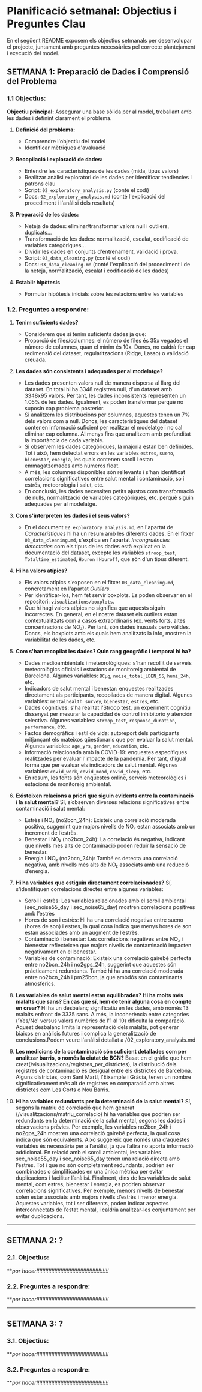 # Planificació setmanal: Objectius i Preguntes Clau
En el següent README exposem els objectius setmanals per desenvolupar el projecte, juntament amb preguntes necessàries pel correcte plantejament i execució del model.

## SETMANA 1: Preparació de Dades i Comprensió del Problema
### 1.1 Objectius:
**Objectiu principal:** Assegurar una base sòlida per al model, treballant amb les dades i definint clarament el problema.
1. **Definició del problema:**
    - Comprendre l'objectiu del model
    - Identificar mètriques d'avaluació

2. **Recopilació i exploració de dades:** 
    - Entendre les característiques de les dades (mida, tipus valors)
    - Realitzar anàlisi exploratori de les dades per identificar tendències i patrons clau
    - Script: `02_exploratory_analysis.py` (conté el codi)
    - Docs: `02_exploratory_analysis.md` (conté l'explicació del procediment i l'anàlisi dels resultats)

3. **Preparació de les dades:**
    - Neteja de dades: eliminar/transformar valors null i outliers, duplicats...
    - Transformació de les dades: normalització, escalat, codificació de variables categòriques...
    - Dividir les dades en conjunts d'entrenament, validació i prova.
    - Script: `03_data_cleaning.py` (conté el codi)
    - Docs: `03_data_cleaning.md` (conté l'explicació del procediment i de la neteja, normalització, escalat i codificació de les dades)

4. **Establir hipòtesis**
    - Formular hipòtesis inicials sobre les relacions entre les variables


### 1.2. Preguntes a respondre:
  1. **Tenim suficients dades?**
      - Considerem que sí tenim suficients dades ja que:
      - Proporció de files/columnes: el número de files és 35x vegades el número de columnes, quan el mínim és 10x. Doncs, no caldrà fer cap redimensió del dataset, regularitzacions (Ridge, Lasso) o validació creuada.
    
  2. **Les dades són consistents i adequades per al modelatge?**
     - Les dades presenten valors null de manera dispersa al llarg del dataset. En total hi ha 3348 registres null, d'un dataset amb 3348x95 valors. Per tant, les dades inconsistents representen un 1.05% de les dades. Igualment, es poden transformar perquè no suposin cap problema posterior.
     - Si analitzem les distribucions per columnes, aquestes tenen un 7% dels valors com a null. Doncs, les característiques del dataset contenen informació suficient per realitzar el modelatge i no cal eliminar cap columna. Al menys fins que analitzem amb profunditat la importància de cada variable.
     - Si observem les dades categòriques, la majoria estan ben definides. Tot i això, hem detectat errors en les variables `estres`, `sueno`, `bienestar`, `energia`, les quals contenen soroll i estan emmagatzemades amb números float.
     - A més, les columnes disponibles són rellevants i s'han identificat correlacions significatives entre salut mental i contaminació, so i estrés, meteorologia i salut, etc.
     - En conclusió, les dades necessiten petits ajustos com transformació de nulls, normalització de variables categòriques, etc. perquè siguin adequades per al modelatge.
       
  4. **Com s'interpreten les dades i el seus valors?**
      - En el document `02_exploratory_analysis.md`, en l'apartat de *Característiques* hi ha un resum amb les diferents dades. En el fitxer `03_data_cleaning.md`, s'explica en l'apartat *Incongruències detectades* com els tipus de les dades està explicat en la documentació del dataset, excepte les variables `stroop_test`, `Totaltime_estimated`, `Houron` i `Houroff`, que són d'un tipus diferent.

  5. **Hi ha valors atípics?**
      - Els valors atípics s'exposen en el fitxer `03_data_cleaning.md`, concretament en l'apartat *Outliers*.
      - Per identificar-los, hem fet servir boxplots. Es poden observar en el repositori: `visualizations/boxplots`.
      - Que hi hagi valors atípics no significa que aquests siguin incorrectes. En general, en el nostre dataset els outliers estan contextualitzats com a casos extraordinaris (ex. vents forts, altes concentracions de NO₂). Per tant, són dades inusuals però vàlides. Doncs, els boxplots amb els quals hem analitzats la info, mostren la variabilitat de les dades, etc. 
    
  6. **Com s'han recopilat les dades? Quin rang geogràfic i temporal hi ha?**
     -  Dades medioambientals i meteorològiques: s'han recollit de serveis meteorològics oficials i estacions de monitoreig ambiental de Barcelona. Algunes variables: `BCμg`, `noise_total_LDEN_55`, `humi_24h`, etc.
     -  Indicadors de salut mental i benestar: enquestes realitzades directament als participants, recopilades de manera digital. Algunes variables: `mentalhealth_survey`, `bienestar`, `estres`, etc.
     -  Dades cognitives: s'ha realitat l'Stroop test, un experiment cognitiu dissenyat per mesurar la capacidad de control inhibitorio y atención selectiva. Algunes variables: `stroop_test`, `response_duration`, `performance`, etc.
     -  Factos demogràfics i estil de vida: autoreport dels participants mitjançant els mateixos qüestionaris que per evaluar la salut mental. Algunes variables: `age_yrs`, `gender`, `education`, etc.
     -  Informació relacionada amb la COVID-19: enquestes específiques realitzades per evaluar l'impacte de la pandemia. Per tant, d'igual forma que per evaluar els indicadors de salut mental. Algunes variables: `covid_work`, `covid_mood`, `covid_sleep`, etc.
     -  En resum, les fonts són enquestes online, serveis meteorològics i estacions de monitoreig ambiental.
    
  7. **Existeixen relacions a priori que siguin evidents entre la contaminació i la salut mental?**
     Sí, s’observen diverses relacions significatives entre contaminació i salut mental:
     - Estrès i NO₂ (no2bcn_24h): Existeix una correlació moderada positiva, suggerint que majors nivells de NO₂ estan associats amb un increment de l’estrès.
     - Benestar i NO₂ (no2bcn_24h): La correlació és negativa, indicant que nivells més alts de contaminació poden reduir la sensació de benestar.
     - Energia i NO₂ (no2bcn_24h): També es detecta una correlació negativa, amb nivells més alts de NO₂ associats amb una reducció d’energia.
  
  9. **Hi ha variables que estiguin directament correlacionades?**
    Sí, s’identifiquen correlacions directes entre algunes variables:
     - Soroll i estrès: Les variables relacionades amb el soroll ambiental (sec_noise55_day i sec_noise65_day) mostren correlacions positives amb l’estrès
     - Hores de son i estrès: Hi ha una correlació negativa entre sueno (hores de son) i estres, la qual cosa indica que menys hores de son estan associades amb un augment de l’estrès.
     - Contaminació i benestar: Les correlacions negatives entre NO₂ i bienestar reflecteixen que majors nivells de contaminació impacten negativament en el benestar.
     - Variables de contaminació: Existeix una correlació gairebé perfecta entre no2bcn_24h i no2gps_24h, suggerint que aquestes són pràcticament redundants. També hi ha una correlació moderada entre no2bcn_24h i pm25bcn, ja que ambdós són contaminants atmosfèrics.

  10. **Les variables de salut mental estan equilibrades? Hi ha molts més malalts que sans? En cas que sí, hem de tenir alguna cosa en compte en crear?**
      Hi ha un desbalanç significatiu en les dades, amb només 13 malalts enfront de 3335 sans. A més, la incoherència entre categories ('Yes/No' versus valors numèrics de l'1 al 10) dificulta la comparació. Aquest desbalanç limita la representació dels malalts, pot generar biaixos en anàlisis futures i complica la generalització de conclusions.Podem veure l'anàlisi detallat a /02_exploratory_analysis.md

  11. **Les medicions de la contaminació són suficient detallades com per analitzar barris, o només la ciutat de BCN?**
    Basat en el gràfic que hem creat(/visualitzacions/registres_per_districtes), la distribució dels registres de contaminació és desigual entre els districtes de Barcelona. Alguns districtes, com Sant Martí, l'Eixample i Gràcia, tenen un nombre significativament més alt de registres en comparació amb altres districtes com Les Corts o Nou Barris.
  12. **Hi ha variables redundants per la determinació de la salut mental?**
    Sí, segons la matriu de correlació que hem generat (/visualitzacions/matriu_correlacio) hi ha variables que podrien ser redundants en la determinació de la salut mental, segons les dades i observacions prèvies. Per exemple, les variables no2bcn_24h i no2gps_24h mostren una correlació gairebé perfecta, la qual cosa indica que són equivalents. Això suggereix que només una d’aquestes variables és necessària per a l’anàlisi, ja que l’altra no aporta informació addicional.
    En relació amb el soroll ambiental, les variables sec_noise55_day i sec_noise65_day tenen una relació directa amb l’estrès. Tot i que no són completament redundants, podrien ser combinades o simplificades en una única mètrica per evitar duplicacions i facilitar l’anàlisi.
    Finalment, dins de les variables de salut mental, com estres, bienestar i energia, es podrien observar correlacions significatives. Per exemple, menors nivells de benestar solen estar associats amb majors nivells d’estrès i menor energia. Aquestes variables, tot i ser diferents, poden indicar aspectes interconnectats de l’estat mental, i caldria analitzar-les conjuntament per evitar duplicacions.

---

## SETMANA 2: ?
### 2.1. Objectius:
***por hacer!!!!!!!!!!!!!!!!!!!!!!!!!!!!!!!!!!!!!!!!!!!!!!!!*

### 2.2. Preguntes a respondre:
***por hacer!!!!!!!!!!!!!!!!!!!!!!!!!!!!!!!!!!!!!!!!!!!!!!!!*

---

## SETMANA 3: ?
### 3.1. Objectius:
***por hacer!!!!!!!!!!!!!!!!!!!!!!!!!!!!!!!!!!!!!!!!!!!!!!!!*

### 3.2. Preguntes a respondre:
***por hacer!!!!!!!!!!!!!!!!!!!!!!!!!!!!!!!!!!!!!!!!!!!!!!!!*
